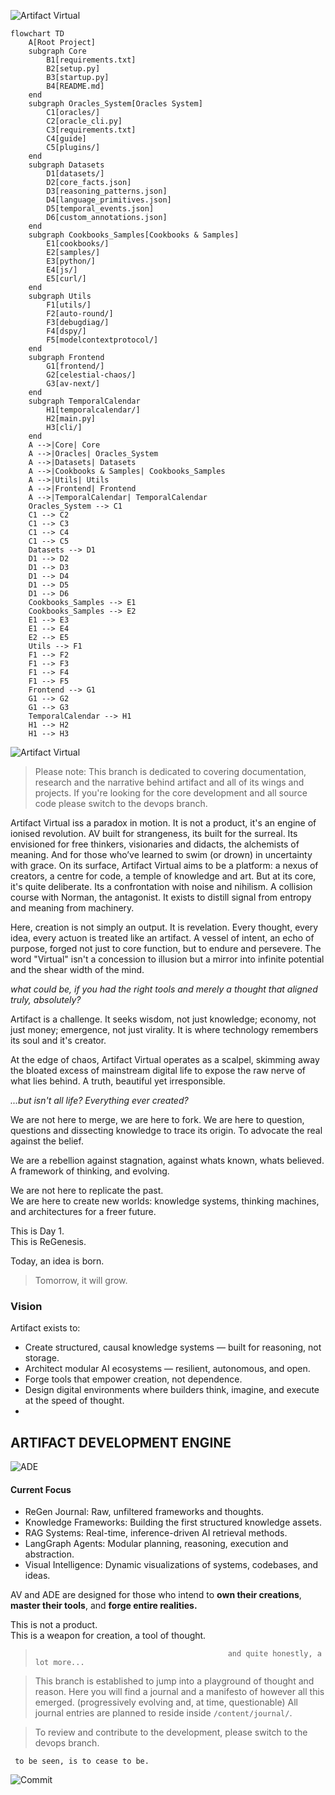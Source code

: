 ![Artifact Virtual](https://img.shields.io/badge/ARTIFACT%20VIRTUAL-black?style=flat&labelColor=black&color=white)

```mermaid
flowchart TD
    A[Root Project]
    subgraph Core
        B1[requirements.txt]
        B2[setup.py]
        B3[startup.py]
        B4[README.md]
    end
    subgraph Oracles_System[Oracles System]
        C1[oracles/]
        C2[oracle_cli.py]
        C3[requirements.txt]
        C4[guide]
        C5[plugins/]
    end
    subgraph Datasets
        D1[datasets/]
        D2[core_facts.json]
        D3[reasoning_patterns.json]
        D4[language_primitives.json]
        D5[temporal_events.json]
        D6[custom_annotations.json]
    end
    subgraph Cookbooks_Samples[Cookbooks & Samples]
        E1[cookbooks/]
        E2[samples/]
        E3[python/]
        E4[js/]
        E5[curl/]
    end
    subgraph Utils
        F1[utils/]
        F2[auto-round/]
        F3[debugdiag/]
        F4[dspy/]
        F5[modelcontextprotocol/]
    end
    subgraph Frontend
        G1[frontend/]
        G2[celestial-chaos/]
        G3[av-next/]
    end
    subgraph TemporalCalendar
        H1[temporalcalendar/]
        H2[main.py]
        H3[cli/]
    end
    A -->|Core| Core
    A -->|Oracles| Oracles_System
    A -->|Datasets| Datasets
    A -->|Cookbooks & Samples| Cookbooks_Samples
    A -->|Utils| Utils
    A -->|Frontend| Frontend
    A -->|TemporalCalendar| TemporalCalendar
    Oracles_System --> C1
    C1 --> C2
    C1 --> C3
    C1 --> C4
    C1 --> C5
    Datasets --> D1
    D1 --> D2
    D1 --> D3
    D1 --> D4
    D1 --> D5
    D1 --> D6
    Cookbooks_Samples --> E1
    Cookbooks_Samples --> E2
    E1 --> E3
    E1 --> E4
    E2 --> E5
    Utils --> F1
    F1 --> F2
    F1 --> F3
    F1 --> F4
    F1 --> F5
    Frontend --> G1
    G1 --> G2
    G1 --> G3
    TemporalCalendar --> H1
    H1 --> H2
    H1 --> H3
```

![Artifact Virtual](https://img.shields.io/badge/ARTIFACT%20VIRTUAL-black?style=flat&labelColor=black&color=white)

> Please note:
> This branch is dedicated to covering documentation, research and the narrative behind artifact and all of its wings and projects.
> If you're looking for the core development and all source code please switch to the devops branch.

Artifact Virtual iss a paradox in motion. It is not a product, it's an engine of ionised revolution. AV built for strangeness, its built for the surreal. Its envisioned for free thinkers, visionaries and didacts, the alchemists of meaning. And for those who’ve learned to swim (or drown) in uncertainty with grace. On its surface, Artifact Virtual aims to be a platform: a nexus of creators, a centre for code, a temple of knowledge and art. But at its core, it's quite deliberate. Its a confrontation with noise and nihilism. A collision course with Norman, the antagonist. It exists to distill signal from entropy and meaning from machinery.

Here, creation is not simply an output. It is revelation. Every thought, every idea, every actuon is treated like an artifact. A vessel of intent, an echo of purpose, forged not just to core function, but to endure and persevere. The word "Virtual" isn't a concession to illusion but a mirror into infinite potential and the shear width of the mind. 

*what could be, if you had the right tools and merely a thought that aligned truly, absolutely?*

Artifact is a challenge.
It seeks wisdom, not just knowledge; economy, not just money; emergence, not just virality. It is where technology remembers its soul and it's creator.

At the edge of chaos, Artifact Virtual operates as a scalpel, skimming away the bloated excess of mainstream digital life to expose the raw nerve of what lies behind. 
A truth, beautiful yet irresponsible. 

*...but isn't all life? Everything ever created?*


We are not here to merge, we are here to fork. 
We are here to question, questions and dissecting knowledge to trace its origin. To advocate the real against the belief. 

We are a rebellion against stagnation, against whats known, whats believed. 
A framework of thinking, and evolving.

We are not here to replicate the past.  
We are here to create new worlds: knowledge systems, thinking machines, and architectures for a freer future.

This is Day 1.  
This is ReGenesis.

Today, an idea is born.
> Tomorrow, it will grow. 

### Vision

Artifact exists to:

- Create structured, causal knowledge systems — built for reasoning, not storage.
- Architect modular AI ecosystems — resilient, autonomous, and open.
- Forge tools that empower creation, not dependence.
- Design digital environments where builders think, imagine, and execute at the speed of thought.
- 

## ARTIFACT DEVELOPMENT ENGINE

![ADE](https://img.shields.io/badge/ADE-transparent?style=flat&labelColor=black&color=white)

#### Current Focus

- ReGen Journal: Raw, unfiltered frameworks and thoughts.
- Knowledge Frameworks: Building the first structured knowledge assets.
- RAG Systems: Real-time, inference-driven AI retrieval methods.
- LangGraph Agents: Modular planning, reasoning, execution and abstraction.
- Visual Intelligence: Dynamic visualizations of systems, codebases, and ideas.



AV and ADE are designed for those who intend to **own their creations**, 
**master their tools**, and 
**forge entire realities.**

This is not a product.  
This is a weapon for creation, a tool of thought.


>                                                and quite honestly, a lot more...




> This branch is established to jump into a playground of thought and reason.
> Here you will find a journal and a manifesto of however all this emerged. (progressively evolving and, at time, questionable)
> All journal entries are planned to reside inside `/content/journal/`.

> To review and contribute to the development, please switch to the devops branch.



     to be seen, is to cease to be.




![Commit](https://img.shields.io/badge/COMMIT.-000000?style=for-the-badge&logoColor=white&labelColor=000000&color=000000)

